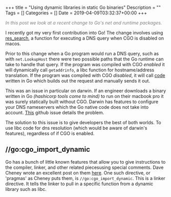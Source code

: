 +++
title = "Using dynamic libraries in static Go binaries"
Description = ""
Tags = []
Categories = []
Date = 2019-04-09T03:32:37+00:00
+++

<span style="color:grey;font-style: italic;font-size: 14px">
In this post we look at a recent change to Go's net and runtime packages.
</span>

I recently got my very first contribution into Go! The change involves using [res_search](https://www.freebsd.org/cgi/man.cgi?query=res_search&apropos=0&sektion=3&manpath=FreeBSD+9-current&format=html), a function for executing a DNS query when CGO is disabled on macos. 

Prior to this change when a Go program would run a DNS query, such as with `net.LookupHost` there were two possible paths that the Go runtime can take to handle that query. If the program was compiled with CGO <i>enabled</i> it will dynamically call `getaddrinfo`, a libc function for hostname/address translation. If the program was compiled with CGO <i>disabled</i>, it will call [code](https://github.com/golang/go/blob/master/src/net/dnsclient_unix.go) written in Go which builds out the request and manually sends it out. 

This was an issue in particular on darwin. If an engineer downloads a binary written in Go <i>(hashicorp tools come to mind)</i> to run on their macbook pro it was surely statically built without CGO. Darwin has features to configure your DNS nameservers which the Go native code does not take into account. [This](https://github.com/golang/go/issues/12524) github issue details the problem.

The solution to this issue is to give developers the best of both worlds. To use libc code for dns resolution (which would be aware of darwin's features), regardless of if CGO is enabled.

<h2><b>//go:cgo_import_dynamic</b></h2>

Go has a bunch of little known features that allow you to give instructions to the compiler, linker, and other related piecesusing special comments. Dave Cheney wrote an excellent post on them [here](https://dave.cheney.net/2018/01/08/gos-hidden-pragmas). One such directive, or 'pragmas' as Cheney puts them, is `//go:cgo_import_dynamic`. This is a linker directive. It tells the linker to pull in a specific function from a dynamic library such as libc. 
